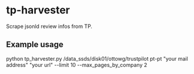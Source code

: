 # tp-harvester
Scrape jsonld review infos from TP.
## Example usage
python tp_harvester.py /data_ssds/disk01/ottowg/trustpilot pt-pt "your mail address" "your url" --limit 10 --max_pages_by_company 2
